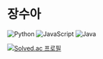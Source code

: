 # 장수아

![Python](https://img.shields.io/badge/python-3670A0?style=for-the-badge&logo=python&logoColor=ffdd54)
![JavaScript](https://img.shields.io/badge/javascript-%23323330.svg?style=for-the-badge&logo=javascript&logoColor=%23F7DF1E)
![Java](https://img.shields.io/badge/java-%23ED8B00.svg?style=for-the-badge&logo=java&logoColor=white)

<!-- {handle}부분에 백준 아이디 적으시면 돼요 ! -->

[![Solved.ac
프로필](http://mazassumnida.wtf/api/v2/generate_badge?boj={handle})](https://solved.ac/{handle})
